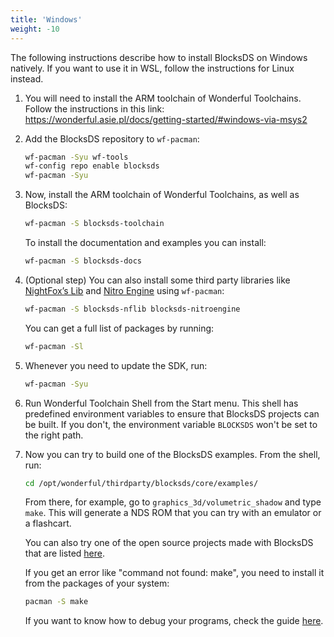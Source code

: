 ```yaml
---
title: 'Windows'
weight: -10
---
```


The following instructions describe how to install BlocksDS on Windows natively.
If you want to use it in WSL, follow the instructions for Linux instead.

1. You will need to install the ARM toolchain of Wonderful Toolchains. Follow
   the instructions in this link:
   https://wonderful.asie.pl/docs/getting-started/#windows-via-msys2

1. Add the BlocksDS repository to `wf-pacman`:

   ```bash
   wf-pacman -Syu wf-tools
   wf-config repo enable blocksds
   wf-pacman -Syu
   ```

1. Now, install the ARM toolchain of Wonderful Toolchains, as well as BlocksDS:

   ```bash
   wf-pacman -S blocksds-toolchain
   ```

   To install the documentation and examples you can install:

   ```bash
   wf-pacman -S blocksds-docs
   ```

1. (Optional step) You can also install some third party libraries like
   [NightFox’s Lib](https://github.com/knightfox75/nds_nflib) and
   [Nitro Engine](https://github.com/AntonioND/nitro-engine) using
   `wf-pacman`:

   ```bash
   wf-pacman -S blocksds-nflib blocksds-nitroengine
   ```

   You can get a full list of packages by running:

   ```bash
   wf-pacman -Sl
   ```

1. Whenever you need to update the SDK, run:

   ```bash
   wf-pacman -Syu
   ```

1. Run Wonderful Toolchain Shell from the Start menu. This shell has predefined
   environment variables to ensure that BlocksDS projects can be built. If you
   don't, the environment variable `BLOCKSDS` won't be set to the right path.

1. Now you can try to build one of the BlocksDS examples. From the shell, run:

   ```bash
   cd /opt/wonderful/thirdparty/blocksds/core/examples/
   ```

   From there, for example, go to `graphics_3d/volumetric_shadow` and type
   `make`. This will generate a NDS ROM that you can try with an emulator or a
   flashcart.

   You can also try one of the open source projects made with BlocksDS that are
   listed [here](https://github.com/blocksds/awesome-blocksds).

   If you get an error like "command not found: make", you need to install it
   from the packages of your system:

   ```bash
   pacman -S make
   ```

   If you want to know how to debug your programs, check the guide
   [here](../../../usage/debugging).
